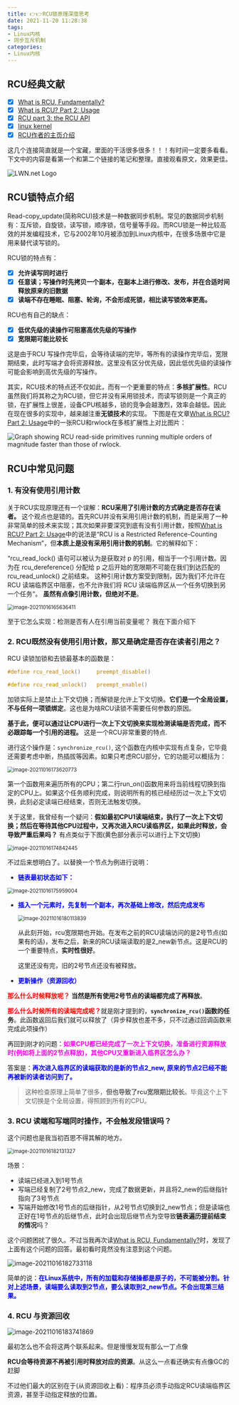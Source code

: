 ```yaml
---
title: 👉👉RCU锁原理深度思考
date: 2021-11-20 11:28:38
tags: 
- Linux内核
- 同步互斥机制
categories: 
- Linux内核
---
```


## RCU经典文献
- [x] [What is RCU, Fundamentally?](https://lwn.net/Articles/262464/)
- [x] [What is RCU? Part 2: Usage](https://lwn.net/Articles/263130/)
- [x] [RCU part 3: the RCU API](https://lwn.net/Articles/264090/)
- [x] [linux kernel](https://lwn.net/Kernel/Index/)
- [x] [RCU作者的主页介绍](http://www.rdrop.com/users/paulmck/RCU/)

<!--more-->

这几个连接简直就是一个宝藏，里面的干活很多很多！！！有时间一定要多看看。下文中的内容是看第一个和第二个链接的笔记和整理。直接观看原文，效果更佳。

![LWN.net Logo](https://static.lwn.net/images/logo/barepenguin-70.png)

## RCU锁特点介绍

Read-copy_update(简称RCU)技术是一种数据同步机制。常见的数据同步机制有：互斥锁，自旋锁，读写锁，顺序锁，信号量等手段。而RCU锁是一种比较高效的并发编程技术，它与2002年10月被添加到Linux内核中，在很多场景中它是用来替代读写锁的。

RCU锁的特点有：

- [x] **允许读写同时进行**
- [x] **任意读；写操作时先拷贝一个副本，在副本上进行修改、发布，并在合适时间释放原来的旧数据**
- [x] **读端不存在睡眠、阻塞、轮询，不会形成死锁，相比读写锁效率更高。**

RCU也有自己的缺点：

- [x] **低优先级的读操作可阻塞高优先级的写操作**
- [x] **宽限期可能比较长**

这是由于RCU 写操作完毕后，会等待读端的完毕，等所有的读操作完毕后，宽限期结束，此时写端才会将资源释放。这里没有区分优先级，因此低优先级的读操作可能会影响到高优先级的写操作。



其实，RCU技术的特点还不仅如此，而有一个更重要的特点：**多核扩展性**。RCU虽然我们将其称之为RCU锁，但它并没有采用锁技术，而读写锁则是一个真正的锁，在扩展性上很差，设备CPU核越多，锁的竞争会越激烈，效率会越低。因此在现在很多的实现中，越来越注重**无锁技术**的实现。 下图是在文章[What is RCU? Part 2: Usage](https://lwn.net/Articles/263130/)中的一张RCU和rwlock在多核扩展性上对比图片：

![Graph showing RCU read-side primitives running multiple orders of magnitude faster than those of rwlock.](https://raw.githubusercontent.com/Top-Fish/PhotoRepository/main/img/SSL-TLS/20211120191148.jpg)







## RCU中常见问题

### 1. 有没有使用引用计数

关于RCU实现原理还有一个误解：**RCU采用了引用计数的方式确定是否存在读者。** 这个观点也是错的。首先RCU并没有采用引用计数的机制，而是采用了一种非常简单的技术来实现；其次如果非要深究到底有没有引用计数，按照[What is RCU? Part 2: Usage](https://lwn.net/Articles/263130/)中的说法是“RCU is a Restricted Reference-Counting Mechanism”，但**本质上是没有采用引用计数的机制**。它的解释如下：

“rcu_read_lock() 语句可以被认为是获取对 p 的引用，相当于一个引用计数。因为在 rcu_dereference() 分配给 p 之后开始的宽限期不可能在我们到达匹配的 rcu_read_unlock() 之前结束。 这种引用计数方案受到限制，因为我们不允许在 RCU 读端临界区中阻塞，也不允许我们将 RCU 读端临界区从一个任务切换到另一个任务“。 **虽然有点像引用计数，但绝对不是**。

 <img src="https://raw.githubusercontent.com/Top-Fish/PhotoRepository/main/img/SSL-TLS/20211120191142.png" alt="image-20211016165636411" style="zoom:80%;" />

至于它怎么实现：检测是否有人在引用当前变量呢？ 我在下面介绍下 

### 2. RCU既然没有使用引用计数，那又是确定是否存在读者引用之？



RCU 读锁加锁和去锁最基本的函数是：

```c
#define rcu_read_lock()		preempt_disable()

#define rcu_read_unlock()	preempt_enable()
```

加锁实际上是禁止上下文切换；而解锁是允许上下文切换。**它们是一个全局设置，不与任何一项锁绑定**。这也是为啥RCU读锁不需要任何参数的原因。

**基于此，便可以通过让CPU进行一次上下文切换来实现检测读端是否完成，而不必跟踪每一个引用的进程。** 这是一个RCU非常重要的特点.



进行这个操作是：`synchronize_rcu()`, 这个函数在内核中实现有点复杂，它毕竟还需要考虑中断，热插拔等因素。如果只考虑RCU部分，它的功能可以概括为：

<img src="https://raw.githubusercontent.com/Top-Fish/PhotoRepository/main/img/SSL-TLS/20211120191154.png" alt="image-20211016173620773" style="zoom:80%;" />

第一个函数用来遍历所有的CPU；第二行run_on()函数用来将当前线程切换到指定的CPU上。如果这个任务顺利完成，则说明所有的核已经经历过一次上下文切换，此刻必定读端已经结束，否则无法触发切换。

关于这里，我曾经有一个疑问：**假如最初CPU1读端结束，执行了一次上下文切换；然后在等待其他CPU过程中，又再次进入RCU读临界区，如果此时释放，会导致严重后果吗？** 有点类似于下图(黄色部分表示可以进行上下文切换)

<img src="https://raw.githubusercontent.com/Top-Fish/PhotoRepository/main/img/SSL-TLS/20211120191157.png" alt="image-20211016174842445" style="zoom: 80%;" />

不过后来想明白了。以替换一个节点为例进行说明：

- <font color="#0000ff"><b>链表最初状态如下：</b></font>

<img src="https://raw.githubusercontent.com/Top-Fish/PhotoRepository/main/img/SSL-TLS/20211120191202.png" alt="image-20211016175959004" style="zoom:80%;" />



- <font color="#0000ff"><b>插入一个元素时，先复制一个副本，再次基础上修改，然后完成发布</b></font>

  <img src="https://raw.githubusercontent.com/Top-Fish/PhotoRepository/main/img/SSL-TLS/20211120191203.png" alt="image-20211016180113839" style="zoom:80%;" />

  从此刻开始，rcu宽限期也开始。在发布之前的RCU读端访问的是2号节点(如果有的话)，发布之后，新来的RCU读端读取的是2_new新节点。这是RCU的一个重要特点，**实时性很好**。

  这里还没有完，旧的2号节点还没有被释放。

- <font color="#0000ff"><b>更新操作（资源回收）</b></font>

<font color="#ff0000"><b>那么什么时候释放呢？</b></font> **当然是所有使用2号节点的读端都完成了再释放**。

<font color="#ff0000"><b>那么什么时候所有的读端完成呢？</b></font>就是刚才提到的，**`synchronize_rcu()`函数的任务**。此函数返回后我们就可以释放了（异步释放也差不多，只不过通过回调函数来完成此项操作）



再回到刚才的问题：<font color="#ff00f0"><b>如果CPU都已经完成了一次上下文切换，准备进行资源释放时(例如将上面的2节点释放)，其他CPU又重新进入临界区怎么办？  </b></font>

答案是：<font color="#0000ff"><b>再次进入临界区的读端获取的是新的节点2_new, 原来的节点2已经不能再被新的读者访问到了。</b></font>



> 这种检查原理上简单了很多，**但也导致了rcu宽限期比较长**。毕竟这个上下文切换是个全局设置，得照顾到所有的CPU。



### 3.  RCU 读端和写端同时操作，不会触发段错误吗？

这个问题也是我当初百思不得其解的地方。

<img src="https://raw.githubusercontent.com/Top-Fish/PhotoRepository/main/img/SSL-TLS/20211120191207.png" alt="image-20211016182131327" style="zoom:80%;" />

场景：

- 读端已经进入到1号节点
- 写端已经复制了2号节点2_new，完成了数据更新，并且将2_new的后继指针指向了3号节点
- 写端开始修改1号节点的后继指针，从2号节点切换到2_new节点；但是读端也正好在1号节点的后继节点，此时会出现后继节点为空导致**链表遍历提前结束的情况**吗？



这个问题困扰了很久。不过当我再次读[What is RCU, Fundamentally?](https://lwn.net/Articles/262464/)时，发现了上面有这个问题的回答。最初看时竟然没有注意到这个问题。

![image-20211016182733118](https://raw.githubusercontent.com/Top-Fish/PhotoRepository/main/img/SSL-TLS/20211120191212.png)

简单的说：<font color="#0000ff"><b>在Linux系统中，所有的加载和存储操都是原子的，不可能被分割。针对上述场景，读端要么读取到2节点，要么读取到2_new节点。不会出现第三结果。</b></font>



### 4.  RCU 与资源回收

![image-20211016183741869](https://raw.githubusercontent.com/Top-Fish/PhotoRepository/main/img/SSL-TLS/20211120191216.png)

最初怎么也不会将这两个联系起来。但是慢慢发现有那么一丁点像

**RCU会等待资源不再被引用时释放对应的资源**。从这么一点看还确实有点像GC的赶脚

不过他们最大的区别在于(从资源回收上看)：程序员必须手动指定RCU读端临界区资源，甚至手动指定释放的位置。



